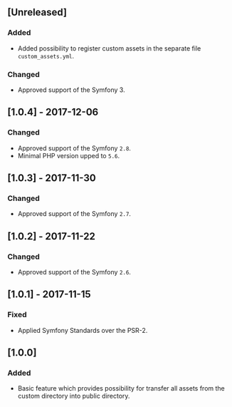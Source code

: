 ## [Unreleased]
### Added
- Added possibility to register custom assets in the separate file `custom_assets.yml`.
### Changed
- Approved support of the Symfony 3.

## [1.0.4] - 2017-12-06
### Changed
- Approved support of the Symfony `2.8`.
- Minimal PHP version upped to `5.6`.

## [1.0.3] - 2017-11-30
### Changed
- Approved support of the Symfony `2.7`.

## [1.0.2] - 2017-11-22
### Changed
- Approved support of the Symfony `2.6`.

## [1.0.1] - 2017-11-15
### Fixed
- Applied Symfony Standards over the PSR-2.

## [1.0.0]
### Added
- Basic feature which provides possibility for transfer all assets from the custom directory into public directory.